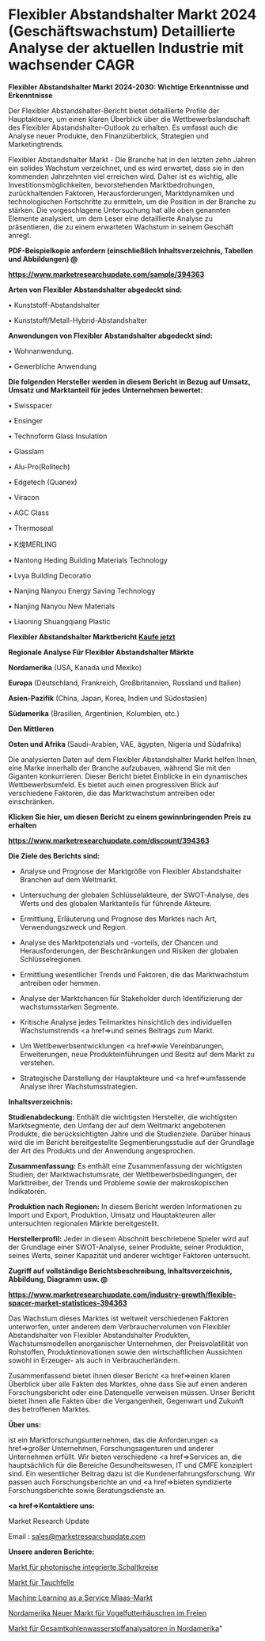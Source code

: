 # Flexibler Abstandshalter Markt 2024 (Geschäftswachstum) Detaillierte Analyse der aktuellen Industrie mit wachsender CAGR

<strong>Flexibler Abstandshalter Markt 2024-2030: Wichtige Erkenntnisse und Erkenntnisse</strong>

Der Flexibler Abstandshalter-Bericht bietet detaillierte Profile der Hauptakteure, um einen klaren Überblick über die Wettbewerbslandschaft des Flexibler Abstandshalter-Outlook zu erhalten. Es umfasst auch die Analyse neuer Produkte, den Finanzüberblick, Strategien und Marketingtrends.

Flexibler Abstandshalter Markt - Die Branche hat in den letzten zehn Jahren ein solides Wachstum verzeichnet, und es wird erwartet, dass sie in den kommenden Jahrzehnten viel erreichen wird. Daher ist es wichtig, alle Investitionsmöglichkeiten, bevorstehenden Marktbedrohungen, zurückhaltenden Faktoren, Herausforderungen, Marktdynamiken und technologischen Fortschritte zu ermitteln, um die Position in der Branche zu stärken. Die vorgeschlagene Untersuchung hat alle oben genannten Elemente analysiert, um dem Leser eine detaillierte Analyse zu präsentieren, die zu einem erwarteten Wachstum in seinem Geschäft anregt.



<strong><b>PDF-Beispielkopie anfordern (einschließlich Inhaltsverzeichnis, Tabellen und Abbildungen) @ </b></strong>

<strong><a href=https://www.marketresearchupdate.com/sample/394363>

<strong>https://www.marketresearchupdate.com/sample/394363</u></a></strong></strong>



<strong>Arten von Flexibler Abstandshalter abgedeckt sind:</strong>

• Kunststoff-Abstandshalter

• Kunststoff/Metall-Hybrid-Abstandshalter



<strong>Anwendungen von Flexibler Abstandshalter abgedeckt sind:</strong>

• Wohnanwendung.

• Gewerbliche Anwendung



<strong>Die folgenden Hersteller werden in diesem Bericht in Bezug auf Umsatz, Umsatz und Marktanteil für jedes Unternehmen bewertet:</strong>

• Swisspacer

• Ensinger

• Technoform Glass Insulation

• Glasslam

• Alu-Pro(Rolltech)

• Edgetech (Quanex)

• Viracon

• AGC Glass

• Thermoseal

• K焌MERLING

• Nantong Heding Building Materials Technology

• Lvya Building Decoratio

• Nanjing Nanyou Energy Saving Technology

• Nanjing Nanyou New Materials

• Liaoning Shuangqiang Plastic



<strong>Flexibler Abstandshalter Marktbericht <a href=https://www.marketresearchupdate.com/buynow/394363>Kaufe jetzt</a></strong>



<strong>Regionale Analyse Für Flexibler Abstandshalter Märkte</strong>



<strong>Nordamerika</strong> (USA, Kanada und Mexiko)



<strong>Europa</strong> (Deutschland, Frankreich, Großbritannien, Russland und Italien)



<strong>Asien-Pazifik</strong> (China, Japan, Korea, Indien und Südostasien)



<strong>Südamerika</strong> (Brasilien, Argentinien, Kolumbien, etc.)



<strong>Den Mittleren</strong> 

<strong>Osten und Afrika</strong> (Saudi-Arabien, VAE, ägypten, Nigeria und Südafrika)

Die analysierten Daten auf dem Flexibler Abstandshalter Markt helfen Ihnen, eine Marke innerhalb der Branche aufzubauen, während Sie mit den Giganten konkurrieren. Dieser Bericht bietet Einblicke in ein dynamisches Wettbewerbsumfeld. Es bietet auch einen progressiven Blick auf verschiedene Faktoren, die das Marktwachstum antreiben oder einschränken.



<strong>Klicken Sie hier, um diesen Bericht zu einem gewinnbringenden Preis zu erhalten
</strong>

<strong><a href=https://www.marketresearchupdate.com/discount/394363>https://www.marketresearchupdate.com/discount/394363</b></u></strong></a>



<strong>Die Ziele des Berichts sind:</strong>

- Analyse und Prognose der Marktgröße von Flexibler Abstandshalter Branchen auf dem Weltmarkt.

- Untersuchung der globalen Schlüsselakteure, der SWOT-Analyse, des Werts und des globalen Marktanteils für führende Akteure.

- Ermittlung, Erläuterung und Prognose des Marktes nach Art, Verwendungszweck und Region.

- Analyse des Marktpotenzials und -vorteils, der Chancen und Herausforderungen, der Beschränkungen und Risiken der globalen Schlüsselregionen.

- Ermittlung wesentlicher Trends und Faktoren, die das Marktwachstum antreiben oder hemmen.

- Analyse der Marktchancen für Stakeholder durch Identifizierung der wachstumsstarken Segmente.

- Kritische Analyse jedes Teilmarktes hinsichtlich des individuellen Wachstumstrends <a href=>und</a> seines Beitrags zum Markt.

- Um Wettbewerbsentwicklungen <a href=>wie</a> Vereinbarungen, Erweiterungen, neue Produkteinführungen und Besitz auf dem Markt zu verstehen.

- Strategische Darstellung der Hauptakteure und <a href=>umfas</a>sende Analyse ihrer Wachstumsstrategien.



<strong>Inhaltsverzeichnis:</strong>



<strong>Studienabdeckung:</strong> Enthält die wichtigsten Hersteller, die wichtigsten Marktsegmente, den Umfang der auf dem Weltmarkt angebotenen Produkte, die berücksichtigten Jahre und die Studienziele. Darüber hinaus wird die im Bericht bereitgestellte Segmentierungsstudie auf der Grundlage der Art des Produkts und der Anwendung angesprochen.



<strong>Zusammenfassung:</strong> Es enthält eine Zusammenfassung der wichtigsten Studien, der Marktwachstumsrate, der Wettbewerbsbedingungen, der Markttreiber, der Trends und Probleme sowie der makroskopischen Indikatoren.



<strong>Produktion nach Regionen:</strong> In diesem Bericht werden Informationen zu Import und Export, Produktion, Umsatz und Hauptakteuren aller untersuchten regionalen Märkte bereitgestellt.



<strong>Herstellerprofil:</strong> Jeder in diesem Abschnitt beschriebene Spieler wird auf der Grundlage einer SWOT-Analyse, seiner Produkte, seiner Produktion, seines Werts, seiner Kapazität und anderer wichtiger Faktoren untersucht.



<strong><b>Zugriff auf vollständige Berichtsbeschreibung, Inhaltsverzeichnis, Abbildung, Diagramm usw. @ </b></strong>

<strong><a href=https://www.marketresearchupdate.com/industry-growth/flexible-spacer-market-statistices-394363>https://www.marketresearchupdate.com/industry-growth/flexible-spacer-market-statistices-394363</a></strong>

Das Wachstum dieses Marktes ist weltweit verschiedenen Faktoren unterworfen, unter anderem dem Verbrauchervolumen von Flexibler Abstandshalter von Flexibler Abstandshalter Produkten, Wachstumsmodellen anorganischer Unternehmen, der Preisvolatilität von Rohstoffen, Produktinnovationen sowie den wirtschaftlichen Aussichten sowohl in Erzeuger- als auch in Verbraucherländern.

Zusammenfassend bietet Ihnen dieser Bericht <a href=>einen</a> klaren Überblick über alle Fakten des Marktes, ohne dass Sie auf einen anderen Forschungsbericht oder eine Datenquelle verweisen müssen. Unser Bericht bietet Ihnen alle Fakten über die Vergangenheit, Gegenwart und Zukunft des betroffenen Marktes.



<strong>Über uns:</strong>

 ist ein Marktforschungsunternehmen, das die Anforderungen <a href=>großer</a> Unternehmen, Forschungsagenturen und anderer Unternehmen erfüllt. Wir bieten verschiedene <a href=>Services</a> an, die hauptsächlich für die Bereiche Gesundheitswesen, IT und CMFE konzipiert sind. Ein wesentlicher Beitrag dazu ist die Kundenerfahrungsforschung. Wir passen auch Forschungsberichte an und <a href=>bieten</a> syndizierte Forschungsberichte sowie Beratungsdienste an.



<strong><a href=>Kontaktiere uns:</a></strong>

Market Research Update

Email : sales@marketresearchupdate.com



<strong>Unsere anderen Berichte:</strong>

<a href=https://www.linkedin.com/pulse/photonic-integrated-circuits-market-size-share-trend-complete>Markt für photonische integrierte Schaltkreise</a>

<a href=https://www.linkedin.com/pulse/dive-skins-market-size-trends-consumption>Markt für Tauchfelle</a>

<a href=https://www.linkedin.com/pulse/machine-learning-as-a-service-mlaas-market-2023>Machine Learning as a Service Mlaas-Markt</a>

<a href=https://www.linkedin.com/pulse/north-america-new-outdoor-bird-feeder-market>Nordamerika Neuer Markt für Vogelfutterhäuschen im Freien</a>

<a href=https://www.linkedin.com/pulse/north-america-total-hydrocarbon-analyzers-market-1f>Markt für Gesamtkohlenwasserstoffanalysatoren in Nordamerika</a>"
